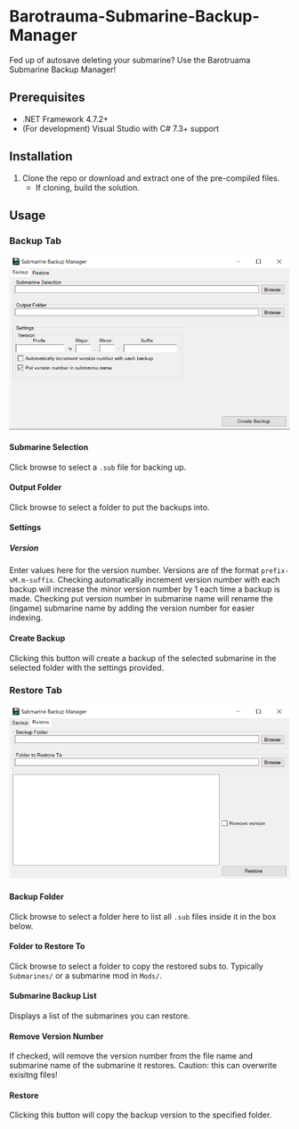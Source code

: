 # Barotrauma-Submarine-Backup-Manager
Fed up of autosave deleting your submarine? Use the Barotruama Submarine Backup Manager!
## Prerequisites
- .NET Framework 4.7.2+
- (For development) Visual Studio with C# 7.3+ support

## Installation
1. Clone the repo or download and extract one of the pre-compiled files.
	- If cloning, build the solution.

## Usage
### Backup Tab
![The Backup Tab](/docs/BackupTab.png)
#### Submarine Selection
Click browse to select a `.sub` file for backing up.
#### Output Folder
Click browse to select a folder to put the backups into.
#### Settings
##### Version
Enter values here for the version number. Versions are of the format `prefix-vM.m-suffix`.
Checking automatically increment version number with each backup will increase the minor version number by 1 each time a backup is made.
Checking put version number in submarine name will rename the (ingame) submarine name by adding the version number for easier indexing.
#### Create Backup
Clicking this button will create a backup of the selected submarine in the selected folder with the settings provided.
### Restore Tab
![The Restore Tab](/docs/RestoreTab.png)
#### Backup Folder
Click browse to select a folder here to list all `.sub` files inside it in the box below.
#### Folder to Restore To
Click browse to select a folder to copy the restored subs to. Typically `Submarines/` or a submarine mod in `Mods/`.
#### Submarine Backup List
Displays a list of the submarines you can restore.
#### Remove Version Number
If checked, will remove the version number from the file name and submarine name of the submarine it restores. Caution: this can overwrite exisitng files!
#### Restore
Clicking this button will copy the backup version to the specified folder.

